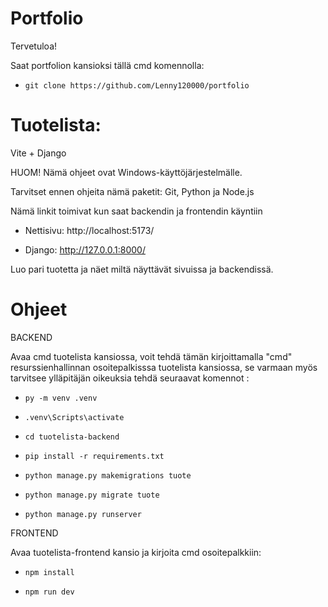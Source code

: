 # Portfolio

Tervetuloa!

Saat portfolion kansioksi tällä cmd komennolla:

- `git clone https://github.com/Lenny120000/portfolio`

# Tuotelista:

Vite + Django

HUOM! Nämä ohjeet ovat Windows-käyttöjärjestelmälle.

Tarvitset ennen ohjeita nämä paketit: Git, Python ja Node.js

Nämä linkit toimivat kun saat backendin ja frontendin käyntiin

  - Nettisivu: http://localhost:5173/

  - Django: http://127.0.0.1:8000/

Luo pari tuotetta ja näet miltä näyttävät sivuissa ja backendissä.

# Ohjeet

BACKEND

Avaa cmd tuotelista kansiossa, voit tehdä tämän kirjoittamalla "cmd" resurssienhallinnan osoitepalkisssa tuotelista kansiossa, se varmaan myös tarvitsee ylläpitäjän oikeuksia tehdä seuraavat komennot : 

  - `py -m venv .venv`

  - `.venv\Scripts\activate`

  - `cd tuotelista-backend`

  - `pip install -r requirements.txt`
    
  - `python manage.py makemigrations tuote`

  - `python manage.py migrate tuote`
    
  - `python manage.py runserver`


FRONTEND

Avaa tuotelista-frontend kansio ja kirjoita cmd osoitepalkkiin:

  - `npm install`

  - `npm run dev`
